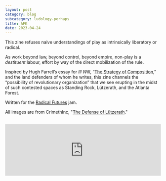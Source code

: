 ```yaml
---
layout: post
category: blog
subcategory: ludology-perhaps
title: AFK
date: 2023-04-24
---
```


This zine refuses naive understandings of play as intrinsically liberatory or radical.

As work beyond law, beyond control, beyond empire, non-play is a *destituent* labour, effort by way of the direct mobilization of the rule.

Inspired by Hugh Farrell’s essay for *Ill Will*, “[The Strategy of Composition](https://illwill.com/composition),” and the land defenders of whom he writes, this zine channels the “possibility of revolutionary organization” that we see erupting in the midst of such contested spaces as Standing Rock, Lützerath, and the Atlanta Forest.

Written for the [Radical Futures](https://itch.io/jam/radical-futures) jam.

All images are from CrimethInc, "[The Defense of Lützerath](https://crimethinc.com/2023/01/19/the-defense-of-lutzerath-a-photoessay-and-poster-documenting-ecological-destruction-and-resistance)."

<br>

<iframe src="https://itch.io/embed/2034805?linkback=true&amp;link_color=245FF1" width="100%" height="167" frameborder="0"><a href="https://vagrantludology.itch.io/afk">AFK by vagrant ludology</a></iframe>
